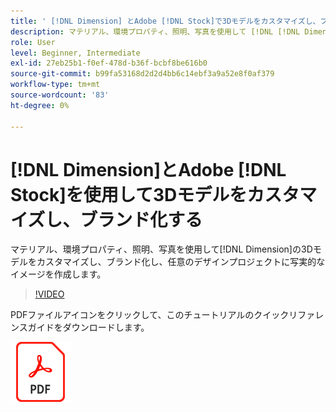 ```yaml
---
title: ' [!DNL Dimension] とAdobe [!DNL Stock]で3Dモデルをカスタマイズし、ブランド化する'
description: マテリアル、環境プロパティ、照明、写真を使用して [!DNL [!DNL Dimension]] の3Dモデルをカスタマイズし、ブランド化して、任意の設計プロジェクトに写実的なイメージを作成します。
role: User
level: Beginner, Intermediate
exl-id: 27eb25b1-f0ef-478d-b36f-bcbf8be616b0
source-git-commit: b99fa53168d2d2d4bb6c14ebf3a9a52e8f0af379
workflow-type: tm+mt
source-wordcount: '83'
ht-degree: 0%

---
```


# [!DNL Dimension]とAdobe [!DNL Stock]を使用して3Dモデルをカスタマイズし、ブランド化する

マテリアル、環境プロパティ、照明、写真を使用して[!DNL Dimension]の3Dモデルをカスタマイズし、ブランド化し、任意のデザインプロジェクトに写実的なイメージを作成します。

>[!VIDEO](https://video.tv.adobe.com/v/331005?hidetitle=true)

PDFファイルアイコンをクリックして、このチュートリアルのクイックリファレンスガイドをダウンロードします。

[![PDFファイルアイコン](../assets/acrobat_PDF_96.png)](../quick-reference/SkiptheShootGettheShot.pdf)
